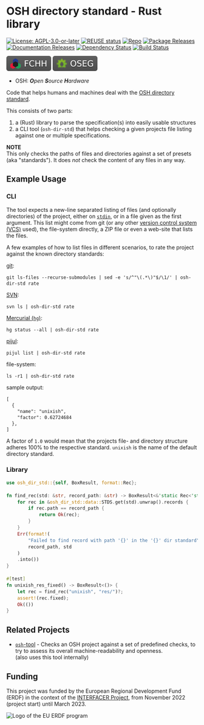 <!--
SPDX-FileCopyrightText: 2022 - 2023 Robin Vobruba <hoijui.quaero@gmail.com>

SPDX-License-Identifier: CC0-1.0
-->

# OSH directory standard - Rust library

[![License: AGPL-3.0-or-later](
    https://img.shields.io/badge/License-AGPL%203.0+-blue.svg)](
    LICENSE.txt)
[![REUSE status](
    https://api.reuse.software/badge/github.com/hoijui/osh-dir-std-rs)](
    https://api.reuse.software/info/github.com/hoijui/osh-dir-std-rs)
[![Repo](
    https://img.shields.io/badge/Repo-GitHub-555555&logo=github.svg)](
    https://github.com/hoijui/osh-dir-std-rs)
[![Package Releases](
    https://img.shields.io/crates/v/osh_dir_std.svg)](
    https://crates.io/crates/osh_dir_std)
[![Documentation Releases](
    https://docs.rs/osh_dir_std/badge.svg)](
    https://docs.rs/osh_dir_std)
[![Dependency Status](
    https://deps.rs/repo/github/hoijui/osh-dir-std-rs/status.svg)](
    https://deps.rs/repo/github/hoijui/osh-dir-std-rs)
[![Build Status](
    https://github.com/hoijui/osh-dir-std-rs/workflows/build/badge.svg)](
    https://github.com/hoijui/osh-dir-std-rs/actions)

[![In cooperation with FabCity Hamburg](
    https://raw.githubusercontent.com/osegermany/tiny-files/master/res/media/img/badge-fchh.svg)](
    https://fabcity.hamburg)
[![In cooperation with Open Source Ecology Germany](
    https://raw.githubusercontent.com/osegermany/tiny-files/master/res/media/img/badge-oseg.svg)](
    https://opensourceecology.de)

* OSH: _**O**pen **S**ource **H**ardware_

Code that helps humans and machines deal with
the [OSH directory standard](
https://github.com/hoijui/osh-dir-std).

This consists of two parts:

1. a (Rust) library to parse the specification(s) into easily usable structures
2. a CLI tool (`osh-dir-std`) that helps checking a given projects file listing
    against one or multiple specifications.

**NOTE** \
This only checks the paths of files and directories
against a set of presets (aka "standards").
It does _not_ check the content of any files in any way.

## Example Usage

### CLI

The tool expects a new-line separated listing of files
(and optionally directories) of the project,
either on [`stdin`](
https://en.wikipedia.org/wiki/Standard_streams#Standard_input_(stdin)),
or in a file given as the first argument.
This list might come from git
(or any other [version control system (VCS)](
https://en.wikipedia.org/wiki/Version_control) used),
the file-system directly,
a ZIP file or even a web-site that lists the files.

A few examples of how to list files in different scenarios,
to rate the project against the known directory standards:

[git](https://git-scm.com/):

```shell
git ls-files --recurse-submodules | sed -e 's/^"\(.*\)"$/\1/' | osh-dir-std rate
```

[SVN](https://subversion.apache.org/):

```shell
svn ls | osh-dir-std rate
```

[Mercurial (`hg`)](https://www.mercurial-scm.org/):

```shell
hg status --all | osh-dir-std rate
```

[pijul](https://pijul.org/):

```shell
pijul list | osh-dir-std rate
```

file-system:

```shell
ls -r1 | osh-dir-std rate
```

sample output:

```shell
[
  {
    "name": "unixish",
    "factor": 0.62724684
  },
]
```

A factor of `1.0` would mean that the projects file- and directory structure
adheres 100% to the respective standard.
`unixish` is the name of the default directory standard.

### Library

``` rust
use osh_dir_std::{self, BoxResult, format::Rec};

fn find_rec(std: &str, record_path: &str) -> BoxResult<&'static Rec<'static>> {
    for rec in &osh_dir_std::data::STDS.get(std).unwrap().records {
        if rec.path == record_path {
            return Ok(rec);
        }
    }
    Err(format!(
        "Failed to find record with path '{}' in the '{}' dir standard",
        record_path, std
    )
    .into())
}

#[test]
fn unixish_res_fixed() -> BoxResult<()> {
    let rec = find_rec("unixish", "res/")?;
    assert!(rec.fixed);
    Ok(())
}
```

## Related Projects

* [`osh`-tool](https://github.com/hoijui/osh-tool) -
  Checks an OSH project against a set of predefined checks,
  to try to assess its overall machine-readability and openness. \
  (also uses this tool internally)

## Funding

This project was funded by the European Regional Development Fund (ERDF)
in the context of the [INTERFACER Project](https://www.interfacerproject.eu/),
from November 2022 (project start)
until March 2023.

![Logo of the EU ERDF program](
    https://cloud.fabcity.hamburg/s/TopenKEHkWJ8j5P/download/logo-eu-erdf.png)
